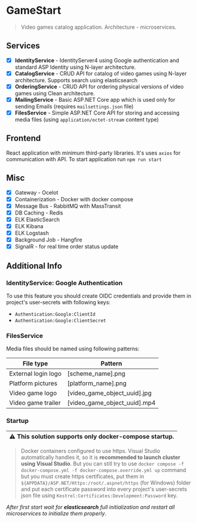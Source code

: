 # GameStart

>Video games catalog application. Architecture - microservices.

## Services

- [x] **IdentityService** - IdentityServer4 using Google authentication and standard ASP Identity using N-layer architecture.
- [x] **CatalogService** - CRUD API for catalog of video games using N-layer architecture. Supports search using elasticsearch
- [x] **OrderingService** - CRUD API for ordering physical versions of video games using Clean architecture.
- [x] **MailingService** - Basic ASP.NET Core app which is used only for sending Emails (requires `mailsettings.json` file)
- [x] **FilesService** - Simple ASP.NET Core API for storing and accessing media files (using `application/octet-stream` content type)

## Frontend

React application with minimum third-party libraries. It's uses `axios` for communication with API.
To start application run `npm run start`

## Misc

- [x] Gateway - Ocelot
- [x] Containerization - Docker with docker compose
- [x] Message Bus - RabbitMQ with MassTransit
- [x] DB Caching - Redis
- [x] ELK ElasticSearch
- [x] ELK Kibana
- [x] ELK Logstash
- [x] Background Job - Hangfire
- [x] SignalR - for real time order status update

## Additional Info

### IdentityService: Google Authentication

To use this feature you should create OIDC credentials and provide them in project's user-secrets with following keys:
- `Authentication:Google:ClientId`
- `Authentication:Google:ClientSecret`

### FilesService

Media files should be named using following patterns:

|      File type      |            Pattern           |
| ------------------- | ---------------------------- |
| External login logo | [scheme_name].png            |
| Platform pictures   | [platform_name].png          |
| Video game logo     | [video_game_object_uuid].jpg |
| Video game trailer  | [video_game_object_uuid].mp4 |


### Startup

| ⚠️ This solution supports only docker-compose startup. |
| ------------------------------------------------------ |

>Docker containers configured to use https. Visual Studio automatically handles it,
so it is **recommended to launch cluster using Visual Studio**.
But you can still try to use ```docker compose -f docker-compose.yml -f docker-compose.override.yml up```
command but you must create https certificates, put them in `${APPDATA}/ASP.NET/Https:/root/.aspnet/https` (for Windows) folder and
put each certificate password into every project's user-secrets json file using `Kestrel:Certificates:Development:Password` key.

*After first start wait for **elasticsearch** full initialization and restart all microservices to initialize them properly*.
